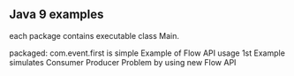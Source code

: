 ## Java 9 examples 

each package contains executable class Main.

packaged: com.event.first is simple Example of Flow API usage
1st Example simulates Consumer Producer Problem by using new Flow API